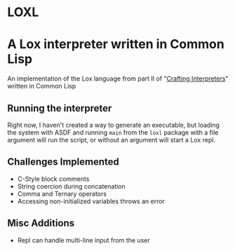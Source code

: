 # LOXL

# A Lox interpreter written in Common Lisp
An implementation of the Lox language from part II of "[Crafting Interpreters](https://craftinginterpreters.com)" written in Common Lisp

## Running the interpreter
Right now, I haven't created a way to generate an executable, but loading the system with ASDF and running `main` from the `loxl` package with a file argument will run the script, or without an argument will start a Lox repl.

## Challenges Implemented
* C-Style block comments
* String coercion during concatenation
* Comma and Ternary operators
* Accessing non-initialized variables throws an error

## Misc Additions
* Repl can handle multi-line input from the user
